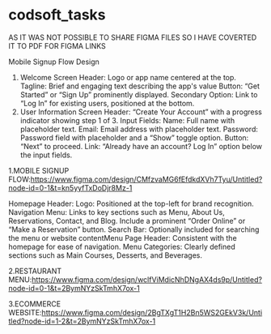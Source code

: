 # codsoft_tasks

AS IT WAS NOT POSSIBLE TO SHARE FIGMA FILES SO I HAVE COVERTED IT TO PDF 
FOR FIGMA LINKS 

Mobile Signup Flow Design
1. Welcome Screen
Header: Logo or app name centered at the top.
Tagline: Brief and engaging text describing the app's value
 Button: “Get Started” or “Sign Up” prominently displayed.
Secondary Option: Link to “Log In” for existing users, positioned at the bottom.
3. User Information Screen
Header: “Create Your Account” with a progress indicator showing step 1 of 3.
Input Fields:
Name: Full name with placeholder text.
Email: Email address with placeholder text.
Password: Password field with placeholder and a “Show” toggle option.
Button: “Next” to proceed.
Link: “Already have an account? Log In” option below the input fields.

1.MOBILE SIGNUP FLOW:https://www.figma.com/design/CMfzvaMG6fEfdkdXVh7Tyu/Untitled?node-id=0-1&t=kn5yyfTxDoDjr8Mz-1

Homepage
Header:
Logo: Positioned at the top-left for brand recognition.
Navigation Menu: Links to key sections such as Menu, About Us, Reservations, Contact, and Blog. Include a prominent “Order Online” or “Make a Reservation” button.
Search Bar: Optionally included for searching the menu or website contentMenu Page
Header: Consistent with the homepage for ease of navigation.
Menu Categories:
 Clearly defined sections such as  Main Courses, Desserts, and Beverages.


2.RESTAURANT MENU:https://www.figma.com/design/wclfViMdicNhDNgAX4ds9p/Untitled?node-id=0-1&t=2BymNYzSkTmhX7ox-1


3.ECOMMERCE WEBSITE:https://www.figma.com/design/2BgTXgT1H2Bn5WS2GEkV3k/Untitled?node-id=1-2&t=2BymNYzSkTmhX7ox-1

